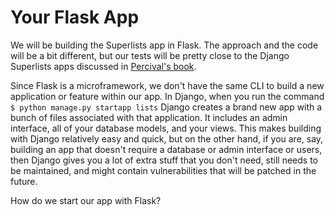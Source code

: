 # Your Flask App
We will be building the Superlists app in Flask. The approach and the code will be a bit different, but our tests will be pretty close to the Django Superlists apps discussed in [Percival's book](https://www.obeythetestinggoat.com/book). 

Since Flask is a microframework, we don't have the same CLI to build a new application or feature within our app. In Django, when you run the command ```$ python manage.py startapp lists``` Django creates a brand new app with a bunch of files associated with that application. It includes an admin interface, all of your database models, and your views. This makes building with Django relatively easy and quick, but on the other hand, if you are, say, building an app that doesn't require a database or admin interface or users, then Django gives you a lot of extra stuff that you don't need, still needs to be maintained, and might contain vulnerabilities that will be patched in the future. 

How do we start our app with Flask? 

